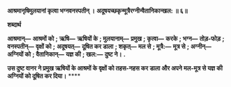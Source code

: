 **आश्रमानृषिमुलयानां कृत्वा भग्नवनस्पतीन् ।** **अदूषयच्छकृन्मूत्रैरग्नीन्वैतानिकान्खल: ॥ ६॥** 

**शब्दार्थ** 

**आश्रमान्—** **आश्रमों को** **; ऋषि—** **ऋषियों के** **; मुलयानाम्—** **प्रमुख** **; कृत्वा—** **करके** **; भग्न—** **तोड़-फोड़** **; वनस्पतीन्—** **वृक्षों को** **;** **अदूषयत्—** **दूषित कर डाला** **; शकृत्—** **मल से** **; मूत्रै:—** **मूत्र से** **; अग्नीन्—** **अग्नियों को** **; वैतानिकान्—** **यज्ञ की** **; खल:—** **दुष्ट ने।** **.** 

**उस दुष्ट वानर ने प्रमुख ऋषियों के आश्रमों के वृक्षों को तहस-नहस कर डाला और अपने** **मल-मूत्र से यज्ञ की अग्नियों को दूषित कर दिया।** **** 